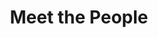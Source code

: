 ---
layout: people
order: 18
title: Meet the People
name: "Nianping Liu"
position: "Incoming Postdoc"
current: true
headshot: "nianping.png"
google_scholar: "https://scholar.google.com/citations?user=8mNxQswAAAAJ"
GitHub: "https://github.com/jefferyUstc"
bio: "I'm an incoming postdoc at the Qiu lab in Stanford. My research ambitions are rooted in a profound interest in the organogenesis of heart and others, and the spatial-temporal fate determination of cells. I aim to integrate high-precision spatial multi-omics technologies with advanced machine learning techniques to pioneer insights into these complex biological processes. I received my PhD at University of Science and Technology of China, where I harnessed single-cell multi-omics technologies to unravel the immunological mechanisms behind tumors and infectious diseases. When outside the lab, I enjoy playing badminton."
twitter: ""
---